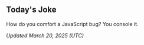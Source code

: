 ## Today's Joke
How do you comfort a JavaScript bug? You console it.

*Updated March 20, 2025 (UTC)*
